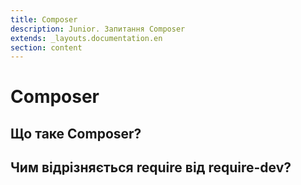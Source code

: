 ```yaml
---
title: Composer
description: Junior. Запитання Composer
extends: _layouts.documentation.en
section: content
---
```


# Composer

## Що таке Composer?

## Чим відрізняється require від require-dev?
